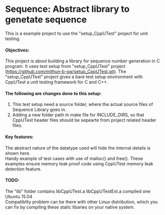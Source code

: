 # Sequence: Abstract library to genetate sequence

This is a example project to use the "setup_CppUTest" project for unit testing.  

#### Objectives:  

This project is about building a library for sequence number generation in C program.
It uses test setup from "setup_CppUTest" project (https://github.com/mithun-b-sw/setup_CppUTest.git).
The "setup_CppUTest" project gives a bare test setup environment with CppUTest a unit testing framework for C and C++.  

#### The following are changes done to this setup:  
1. This test setup need a source folder, where the actual source files of Sequence Library goes in.
2. Adding a new folder path in make file for INCLUDE_DIRS, so that CppUTest header files should be sepearte from project related header files.

#### Key features:  
The abstract nature of the datatype used will hide the internal details is shown here.  
Handy example of test cases with use of malloc() and free().
These examples ensure memory leak proof code using CppUTest memory leak detection feature.  

#### TODO:
The "lib" folder contains libCppUTest.a libCppUTestExt.a compiled one Ubuntu 15.04  
Compatiblity problem can be there with other Linux distribution, 
which you can fix by compiling these static libaries on your native system.  

